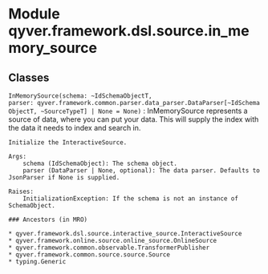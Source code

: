 Module qyver.framework.dsl.source.in_memory_source
========================================================

Classes
-------

`InMemorySource(schema: ~IdSchemaObjectT, parser: qyver.framework.common.parser.data_parser.DataParser[~IdSchemaObjectT, ~SourceTypeT] | None = None)`
:   InMemorySource represents a source of data, where you can put your data. This will supply
    the index with the data it needs to index and search in.
    
    Initialize the InteractiveSource.
    
    Args:
        schema (IdSchemaObject): The schema object.
        parser (DataParser | None, optional): The data parser. Defaults to JsonParser if None is supplied.
    
    Raises:
        InitializationException: If the schema is not an instance of SchemaObject.

    ### Ancestors (in MRO)

    * qyver.framework.dsl.source.interactive_source.InteractiveSource
    * qyver.framework.online.source.online_source.OnlineSource
    * qyver.framework.common.observable.TransformerPublisher
    * qyver.framework.common.source.source.Source
    * typing.Generic
